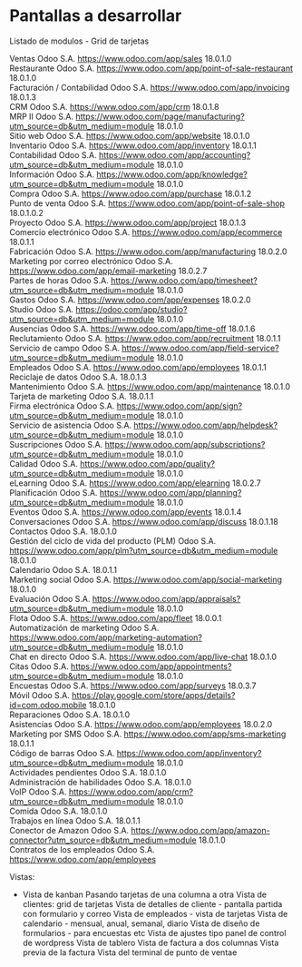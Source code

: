 # Pantallas a desarrollar

Listado de modulos - Grid de tarjetas

Ventas	Odoo S.A.	https://www.odoo.com/app/sales	18.0.1.0	
Restaurante	Odoo S.A.	https://www.odoo.com/app/point-of-sale-restaurant	18.0.1.0	
Facturación / Contabilidad	Odoo S.A.	https://www.odoo.com/app/invoicing	18.0.1.3	
CRM	Odoo S.A.	https://www.odoo.com/app/crm	18.0.1.8	
MRP II	Odoo S.A.	https://www.odoo.com/page/manufacturing?utm_source=db&utm_medium=module	18.0.1.0	
Sitio web	Odoo S.A.	https://www.odoo.com/app/website	18.0.1.0	
Inventario	Odoo S.A.	https://www.odoo.com/app/inventory	18.0.1.1	
Contabilidad	Odoo S.A.	https://www.odoo.com/app/accounting?utm_source=db&utm_medium=module	18.0.1.0	
Información	Odoo S.A.	https://www.odoo.com/app/knowledge?utm_source=db&utm_medium=module	18.0.1.0	
Compra	Odoo S.A.	https://www.odoo.com/app/purchase	18.0.1.2	
Punto de venta	Odoo S.A.	https://www.odoo.com/app/point-of-sale-shop	18.0.1.0.2	
Proyecto	Odoo S.A.	https://www.odoo.com/app/project	18.0.1.3	
Comercio electrónico	Odoo S.A.	https://www.odoo.com/app/ecommerce	18.0.1.1	
Fabricación	Odoo S.A.	https://www.odoo.com/app/manufacturing	18.0.2.0	
Marketing por correo electrónico	Odoo S.A.	https://www.odoo.com/app/email-marketing	18.0.2.7	
Partes de horas	Odoo S.A.	https://www.odoo.com/app/timesheet?utm_source=db&utm_medium=module	18.0.1.0	
Gastos	Odoo S.A.	https://www.odoo.com/app/expenses	18.0.2.0	
Studio	Odoo S.A.	https://odoo.com/app/studio?utm_source=db&utm_medium=module	18.0.1.0	
Ausencias	Odoo S.A.	https://www.odoo.com/app/time-off	18.0.1.6	
Reclutamiento	Odoo S.A.	https://www.odoo.com/app/recruitment	18.0.1.1	
Servicio de campo	Odoo S.A.	https://www.odoo.com/app/field-service?utm_source=db&utm_medium=module	18.0.1.0	
Empleados	Odoo S.A.	https://www.odoo.com/app/employees	18.0.1.1	
Reciclaje de datos	Odoo S.A.		18.0.1.3	
Mantenimiento	Odoo S.A.	https://www.odoo.com/app/maintenance	18.0.1.0	
Tarjeta de marketing	Odoo S.A.		18.0.1.1	
Firma electrónica	Odoo S.A.	https://www.odoo.com/app/sign?utm_source=db&utm_medium=module	18.0.1.0	
Servicio de asistencia	Odoo S.A.	https://www.odoo.com/app/helpdesk?utm_source=db&utm_medium=module	18.0.1.0	
Suscripciones	Odoo S.A.	https://www.odoo.com/app/subscriptions?utm_source=db&utm_medium=module	18.0.1.0	
Calidad	Odoo S.A.	https://www.odoo.com/app/quality?utm_source=db&utm_medium=module	18.0.1.0	
eLearning	Odoo S.A.	https://www.odoo.com/app/elearning	18.0.2.7	
Planificación	Odoo S.A.	https://www.odoo.com/app/planning?utm_source=db&utm_medium=module	18.0.1.0	
Eventos	Odoo S.A.	https://www.odoo.com/app/events	18.0.1.4	
Conversaciones	Odoo S.A.	https://www.odoo.com/app/discuss	18.0.1.18	
Contactos	Odoo S.A.		18.0.1.0	
Gestión del ciclo de vida del producto (PLM)	Odoo S.A.	https://www.odoo.com/app/plm?utm_source=db&utm_medium=module	18.0.1.0	
Calendario	Odoo S.A.		18.0.1.1	
Marketing social	Odoo S.A.	https://www.odoo.com/app/social-marketing	18.0.1.0	
Evaluación	Odoo S.A.	https://www.odoo.com/app/appraisals?utm_source=db&utm_medium=module	18.0.1.0	
Flota	Odoo S.A.	https://www.odoo.com/app/fleet	18.0.0.1	
Automatización de marketing	Odoo S.A.	https://www.odoo.com/app/marketing-automation?utm_source=db&utm_medium=module	18.0.1.0	
Chat en directo	Odoo S.A.	https://www.odoo.com/app/live-chat	18.0.1.0	
Citas	Odoo S.A.	https://www.odoo.com/app/appointments?utm_source=db&utm_medium=module	18.0.1.0	
Encuestas	Odoo S.A.	https://www.odoo.com/app/surveys	18.0.3.7	
Móvil	Odoo S.A.	https://play.google.com/store/apps/details?id=com.odoo.mobile	18.0.1.0	
Reparaciones	Odoo S.A.		18.0.1.0	
Asistencias	Odoo S.A.	https://www.odoo.com/app/employees	18.0.2.0	
Marketing por SMS	Odoo S.A.	https://www.odoo.com/app/sms-marketing	18.0.1.1	
Código de barras	Odoo S.A.	https://www.odoo.com/app/inventory?utm_source=db&utm_medium=module	18.0.1.0	
Actividades pendientes	Odoo S.A.		18.0.1.0	
Administración de habilidades	Odoo S.A.		18.0.1.0	
VoIP	Odoo S.A.	https://www.odoo.com/app/crm?utm_source=db&utm_medium=module	18.0.1.0	
Comida	Odoo S.A.		18.0.1.0	
Trabajos en línea	Odoo S.A.		18.0.1.1	
Conector de Amazon	Odoo S.A.	https://www.odoo.com/app/amazon-connector?utm_source=db&utm_medium=module	18.0.1.0	
Contratos de los empleados	Odoo S.A.	https://www.odoo.com/app/employees

Vistas:
- Vista de kanban
Pasando tarjetas de una columna a otra
Vista de clientes: grid de tarjetas
Vista de detalles de cliente - pantalla partida con formulario y correo
Vista de empleados - vista de tarjetas
Vista de calendario - mensual, anual, semanal, diario
Vista de diseño de formularios - para encuestas etc
Vista de ajustes tipo panel de control de wordpress
Vista de tablero
Vista de factura a dos columnas
Vista previa de la factura
Vista del terminal de punto de ventae